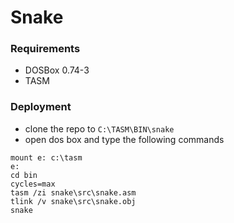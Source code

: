 # Snake


### Requirements
* DOSBox 0.74-3
* TASM

### Deployment
- clone the repo to `C:\TASM\BIN\snake`
- open dos box and type the following commands
```
mount e: c:\tasm
e:
cd bin
cycles=max
tasm /zi snake\src\snake.asm
tlink /v snake\src\snake.obj
snake
```


